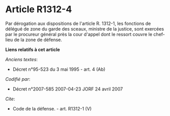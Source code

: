 # Article R1312-4

Par dérogation aux dispositions de l'article R. 1312-1, les fonctions de délégué de zone du garde des sceaux, ministre de la
justice, sont exercées par le procureur général près la cour d'appel dont le ressort couvre le chef-lieu de la zone de
défense.

**Liens relatifs à cet article**

_Anciens textes_:

  - Décret n°95-523 du 3 mai 1995 - art. 4 (Ab)

_Codifié par_:

  - Décret n°2007-585 2007-04-23 JORF 24 avril 2007

_Cite_:

  - Code de la défense. - art. R1312-1 (V)
